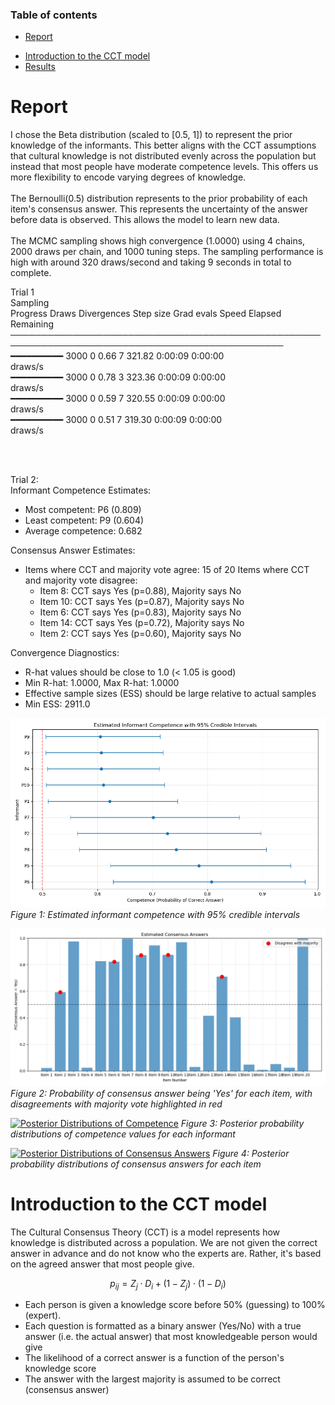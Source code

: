 ### Table of contents
- [Report](#report)
<!-- - [Selection of the prior distributions](#selection-of-the-prior-distributions) -->
- [Introduction to the CCT model](#introduction-to-the-cct-model)
- [Results](#results)

# Report
<!-- ### Selection of the prior distributions -->
I chose the Beta distribution (scaled to [0.5, 1]) to represent the prior knowledge of the informants. This better aligns with the CCT assumptions that cultural knowledge is not distributed evenly across the population but instead that most people have moderate competence levels. This offers us more flexibility to encode varying degrees of knowledge. 
<br><br>
The Bernoulli(0.5) distribution represents to the prior probability of each item's consensus answer. This represents the uncertainty of the answer before data is observed. This allows the model to learn new data.
<br><br>
The MCMC sampling shows high convergence (1.0000) using 4 chains, 2000 draws per chain, and 1000 tuning steps. The sampling performance is high with around 320 draws/second and taking 9 seconds in total to complete.

Trial 1 <br>
                                                             Sampling                          
  Progress     Draws   Divergences   Step size   Grad evals   Speed        Elapsed   Remaining  
 ────────────────────────────────────────────────────────────────────────────────────────────── 
  ━━━━━━━━━━   3000    0             0.66        7            321.82       0:00:09   0:00:00    
                                                              draws/s                           
  ━━━━━━━━━━   3000    0             0.78        3            323.36       0:00:09   0:00:00    
                                                              draws/s                           
  ━━━━━━━━━━   3000    0             0.59        7            320.55       0:00:09   0:00:00    
                                                              draws/s                           
  ━━━━━━━━━━   3000    0             0.51        7            319.30       0:00:09   0:00:00    
                                                              draws/s                           
                                                                                           
<br><br>

Trial 2: <br>
Informant Competence Estimates:
- Most competent: P6 (0.809)
- Least competent: P9 (0.604)
- Average competence: 0.682

Consensus Answer Estimates:
- Items where CCT and majority vote agree: 15 of 20
Items where CCT and majority vote disagree:
  * Item 8: CCT says Yes (p=0.88), Majority says No
  * Item 10: CCT says Yes (p=0.87), Majority says No
  * Item 6: CCT says Yes (p=0.83), Majority says No
  * Item 14: CCT says Yes (p=0.72), Majority says No
  * Item 2: CCT says Yes (p=0.60), Majority says No

Convergence Diagnostics:
- R-hat values should be close to 1.0 (< 1.05 is good)
- Min R-hat: 1.0000, Max R-hat: 1.0000
- Effective sample sizes (ESS) should be large relative to actual samples
- Min ESS: 2911.0

[![Informant Competence Estimates](results/competence_plot.png)](results/competence_plot.png)
*Figure 1: Estimated informant competence with 95% credible intervals*

[![Consensus Answer Estimates](results/consensus_plot.png)](results/consensus_plot.png)
*Figure 2: Probability of consensus answer being 'Yes' for each item, with disagreements with majority vote highlighted in red*

[![Posterior Distributions of Competence](/Users/jaslavie/cct-midterm/results/d_posterior.png)](/Users/jaslavie/cct-midterm/results/d_posterior.png)
*Figure 3: Posterior probability distributions of competence values for each informant*

[![Posterior Distributions of Consensus Answers](/Users/jaslavie/cct-midterm/results/z_posterior.png)](/Users/jaslavie/cct-midterm/results/z_posterior.png)
*Figure 4: Posterior probability distributions of consensus answers for each item*

# Introduction to the CCT model
The Cultural Consensus Theory (CCT) is a model represents how knowledge is distributed across a population. We are not given the correct answer in advance and do not know who the experts are. Rather, it's based on the agreed answer that most people give. 

$$
p_{ij} = Z_j \cdot D_i + (1 - Z_j) \cdot (1 - D_i)
$$


- Each person is given a knowledge score before 50% (guessing) to 100% (expert). 
- Each question is formatted as a binary answer (Yes/No) with a true answer (i.e. the actual answer) that most knowledgeable person would give
- The likelihood of a correct answer is a function of the person's knowledge score
- The answer with the largest majority is assumed to be correct (consensus answer)
